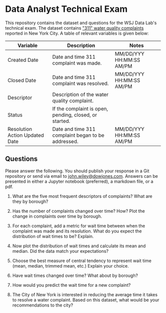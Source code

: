 # Data Analyst Technical Exam

This repository contains the dataset and questions for the WSJ Data Lab's technical exam. The dataset contains ["311" water quality complaints](http://www1.nyc.gov/nyc-resources/service/2713/water-complaint) reported in New York City. A table of relevant variables is given below:

Variable | Description | Notes
-------- | ----------- | -----
Created Date | Date and time 311 complaint was made. | MM/DD/YYY HH:MM:SS AM/PM
Closed Date | Date and time 311 complaint was resolved. | MM/DD/YYY HH:MM:SS AM/PM
Descriptor | Description of the water quality complaint. |
Status | If the complaint is open, pending, closed, or started. |
Resolution Action Updated Date | Date and time 311 complaint began to be addressed. | MM/DD/YYY HH:MM:SS AM/PM

## Questions

Please answer the following. You should publish your response in a Git repository or send via email to [john.wiley@dowjones.com](mailto:john.wiley@dowjones.com). Answers can be presented in either a Jupyter notebook (preferred), a markdown file, or a pdf.

1. What are the five most frequent descriptors of complaints? What are they by borough?

2. Has the number of complaints changed over time? How? Plot the change in complaints over time by borough.

3. For each complaint, add a metric for wait time between when the complaint was made and its resolution. What do you expect the distribution of wait times to be? Explain. 

4. Now plot the distribution of wait times and calculate its mean and median. Did the data match your expectations?

5. Choose the best measure of central tendency to represent wait time (mean, median, trimmed mean, etc.) Explain your choice. 

6. Have wait times changed over time? What about by borough?

7. How would you predict the wait time for a new complaint?

8. The City of New York is interested in reducing the average time it takes to resolve a water complaint. Based on this dataset, what would be your recommendations to the city?
